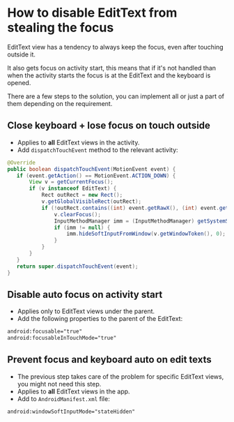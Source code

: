 # How to disable EditText from stealing the focus
EditText view has a tendency to always keep the focus, even after touching outside it.

It also gets focus on activity start, this means that if it's not handled than when the activity starts the focus is at the EditText and the keyboard is opened.

There are a few steps to the solution, you can implement all or just a part of them depending on the requirement.
## Close keyboard + lose focus on touch outside
- Applies to **all** EditText views in the activity.
- Add `dispatchTouchEvent` method to the relevant activity:
```java
@Override
public boolean dispatchTouchEvent(MotionEvent event) {
   if (event.getAction() == MotionEvent.ACTION_DOWN) {
       View v = getCurrentFocus();
       if (v instanceof EditText) {
           Rect outRect = new Rect();
           v.getGlobalVisibleRect(outRect);
           if (!outRect.contains((int) event.getRawX(), (int) event.getRawY())) {
               v.clearFocus();
               InputMethodManager imm = (InputMethodManager) getSystemService(Context.INPUT_METHOD_SERVICE);
               if (imm != null) {
                   imm.hideSoftInputFromWindow(v.getWindowToken(), 0);
               }
           }
       }
   }
   return super.dispatchTouchEvent(event);
}
```
## Disable auto focus on activity start 
- Applies only to EditText views under the parent.
- Add the following properties to the parent of the EditText:
```xml
android:focusable="true"
android:focusableInTouchMode="true"
```
## Prevent focus and keyboard auto on edit texts
- The previous step takes care of the problem for specific EditText views, you might not need this step.
- Applies to **all** EditText views in the app.
- Add to `AndroidManifest.xml` file:
```xml
android:windowSoftInputMode="stateHidden"
```
